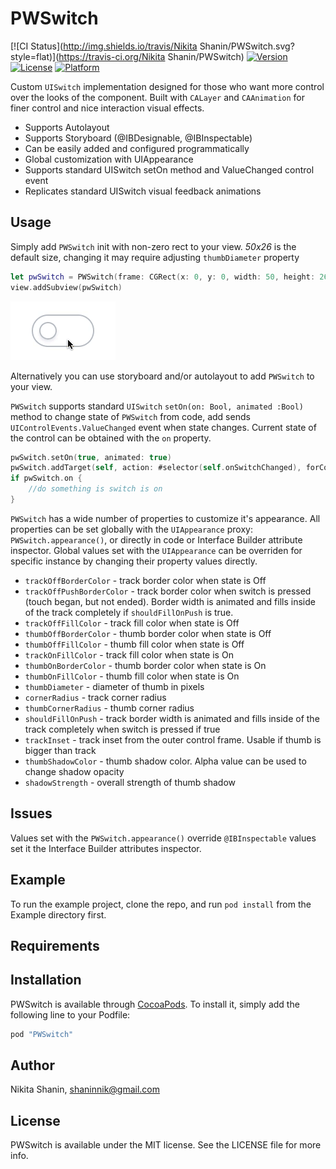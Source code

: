 # PWSwitch

[![CI Status](http://img.shields.io/travis/Nikita Shanin/PWSwitch.svg?style=flat)](https://travis-ci.org/Nikita Shanin/PWSwitch)
[![Version](https://img.shields.io/cocoapods/v/PWSwitch.svg?style=flat)](http://cocoapods.org/pods/PWSwitch)
[![License](https://img.shields.io/cocoapods/l/PWSwitch.svg?style=flat)](http://cocoapods.org/pods/PWSwitch)
[![Platform](https://img.shields.io/cocoapods/p/PWSwitch.svg?style=flat)](http://cocoapods.org/pods/PWSwitch)

Custom `UISwitch` implementation designed for those who want more control over the looks of the component. Built with `CALayer` and `CAAnimation` for finer control and nice interaction visual effects.

- Supports Autolayout
- Supports Storyboard (@IBDesignable, @IBInspectable)
- Can be easily added and configured programmatically
- Global customization with UIAppearance
- Supports standard UISwitch setOn method and ValueChanged control event
- Replicates standard UISwitch visual feedback animations

## Usage

Simply add `PWSwitch` init with non-zero rect to your view. *50x26* is the default size, changing it may require adjusting `thumbDiameter` property

```swift
let pwSwitch = PWSwitch(frame: CGRect(x: 0, y: 0, width: 50, height: 26))
view.addSubview(pwSwitch)
```

![PWSwitch default example](/example/assets/switch_1.gif)

Alternatively you can use storyboard and/or autolayout to add `PWSwitch` to your view.

`PWSwitch` supports standard `UISwitch` `setOn(on: Bool, animated :Bool)` method to change state of `PWSwitch` from code, add sends `UIControlEvents.ValueChanged` event when state changes. Current state of the control can be obtained with the `on` property.

```swift
pwSwitch.setOn(true, animated: true)
pwSwitch.addTarget(self, action: #selector(self.onSwitchChanged), forControlEvents: .ValueChanged)
if pwSwitch.on {
    //do something is switch is on
}
```

`PWSwitch` has a wide number of properties to customize it's appearance. All properties can be set globally with the `UIAppearance` proxy: `PWSwitch.appearance()`, or directly in code or Interface Builder attribute inspector. Global values set with the `UIAppearance` can be overriden for specific instance by changing their property values directly.

- `trackOffBorderColor` - track border color when state is Off
- `trackOffPushBorderColor` - track border color when switch is pressed (touch began, but not ended). Border width is animated and fills inside of the track completely if `shouldFillOnPush` is true.
- `trackOffFillColor` - track fill color when state is Off
- `thumbOffBorderColor` - thumb border color when state is Off
- `thumbOffFillColor` - thumb fill color when state is Off
- `trackOnFillColor` - track fill color when state is On
- `thumbOnBorderColor` - thumb border color when state is On
- `thumbOnFillColor` - thumb fill color when state is On
- `thumbDiameter` - diameter of thumb in pixels
- `cornerRadius` - track corner radius
- `thumbCornerRadius` - thumb corner radius
- `shouldFillOnPush` - track border width is animated and fills inside of the track completely when switch is pressed if true
- `trackInset` - track inset from the outer control frame. Usable if thumb is bigger than track
- `thumbShadowColor` - thumb shadow color. Alpha value can be used to change shadow opacity
- `shadowStrength` - overall strength of thumb shadow

## Issues

Values set with the `PWSwitch.appearance()` override `@IBInspectable` values set it the Interface Builder attributes inspector.

## Example

To run the example project, clone the repo, and run `pod install` from the Example directory first.

## Requirements

## Installation

PWSwitch is available through [CocoaPods](http://cocoapods.org). To install
it, simply add the following line to your Podfile:

```ruby
pod "PWSwitch"
```

## Author

Nikita Shanin, shaninnik@gmail.com

## License

PWSwitch is available under the MIT license. See the LICENSE file for more info.
